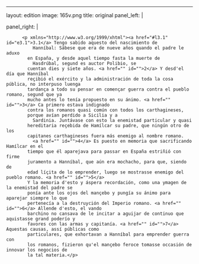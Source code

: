 <?xml version="1.0" encoding="UTF-8"?>
---
layout: edition
image: 165v.png 
title: original 
panel_left: | 

panel_right: |  
            
          <p xmlns="http://www.w3.org/1999/xhtml"><a href="#l3.1" id="e3.1">3.1</a> Tengo sabido aquesto del nascimiento de
              Hanníbal: Sábese que era de nueve años quando el padre le aduxo
            en España, y desde aquel tiempo fasta la muerte de
              Hasdrúbal, segund es auctor Polibio, se
            cuentan dies y siete años. <a href="" id="">2</a> Y desd'el día que Hanníbal
            reçibió el exército y la administración de toda la cosa pública, no interpuso luenga
            tardança a todo su pensar en començar guerra contra el pueblo romano, segund que ya
            mucho antes lo tenía propuesto en su ánimo. <a href="" id="">3</a> Ca primero estava indignado
            contra los romanos quasi común con todos los carthagineses,
            porque avían perdido a Sicilia y a
              Sardinia. Juntávase con esto la enemistad particular y quasi
            hereditaria reçebida de Hamílcar su padre, que ningún otro de los
            capitanes carthagineses fuera más enemigo al nombre romano.
              <a href="" id="">4</a> Es puesto en memoria que sacrificando Hamílcar en el
            tiempo que él aparejava para passar en España estriñió con firme
            juramento a Hanníbal, que aún era mochacho, para que, siendo de
            edad líçita de lo emprender, luego se mostrasse enemigo del pueblo romano. <a href="" id="">5</a>
            Y la memoria d'esto y áspera recordación, como una ymagen de la enemistad del padre se
            ponía ante los ojos del mançebo y pungía su ánimo para aparejar siempre lo que
            pertenecía a la destruyción del Imperio romano. <a href="" id="">6</a> Allende d'esto, el vando
            barchino no cansava de le incitar a aguijar de continuo que aquistasse grand poderío y
            favores con las armas y capitanía. <a href="" id="">7</a> Aquestas causas, assí públicas como
            particulares, que exhortavan a Hanníbal para emprender guerra con
            los romanos, fizieron qu'el mançebo feroce tomasse occasión de innovar los negocios de
            la tal materia.</p>
        